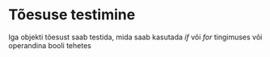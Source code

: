 # Tõesuse testimine

Iga objekti tõesust saab testida, mida saab kasutada _if_ või _for_ tingimuses või operandina booli tehetes

